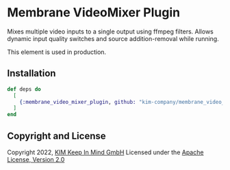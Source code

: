 # Membrane VideoMixer Plugin
Mixes multiple video inputs to a single output using ffmpeg filters. Allows
dynamic input quality switches and source addition-removal while running.

This element is used in production.

## Installation
```elixir
def deps do
  [
    {:membrane_video_mixer_plugin, github: "kim-company/membrane_video_mixer_plugin"}
  ]
end
```

## Copyright and License
Copyright 2022, [KIM Keep In Mind GmbH](https://www.keepinmind.info/)
Licensed under the [Apache License, Version 2.0](LICENSE)
